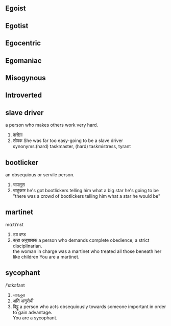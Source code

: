 ## Egoist
## Egotist
## Egocentric 
## Egomaniac 
## Misogynous
## Introverted

## slave driver
a person who makes others work very hard.
1. दारोग़ा
2. शोषक
She was far too easy-going to be a slave driver <br />
synonyms:(hard) taskmaster, (hard) taskmistress, tyrant

## bootlicker 
an obsequious or servile person.
1. चापलूस
2. चाटुकार
he's got bootlickers telling him what a big star he's going to be <br />
"there was a crowd of bootlickers telling him what a star he would be" 

## martinet
mɑːtɪˈnɛt
1. उग्र दण्ड
2. कड़ा अनुशासक
a person who demands complete obedience; a strict disciplinarian. <br />
the woman in charge was a martinet who treated all those beneath her like children
You are a martinet. 

## sycophant
/ˈsɪkəfant
1. चापलूस
2. अति अनुरोधी
1. पिट्ठू
a person who acts obsequiously towards someone important in order to gain advantage. <br />
You are a sycophant. 
